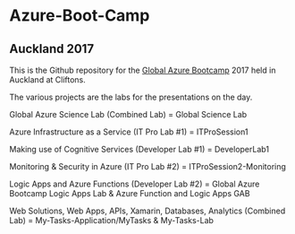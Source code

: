 # Azure-Boot-Camp

## Auckland 2017

This is the Github repository for the [Global Azure Bootcamp](https://global.azurebootcamp.net/) 2017 held in Auckland at Cliftons.

The various projects are the labs for the presentations on the day.

Global Azure Science Lab (Combined Lab) = Global Science Lab

Azure Infrastructure as a Service (IT Pro Lab #1) = ITProSession1

Making use of Cognitive Services (Developer Lab #1) = DeveloperLab1

Monitoring & Security in Azure (IT Pro Lab #2) = ITProSession2-Monitoring

Logic Apps and Azure Functions (Developer Lab #2) = Global Azure Bootcamp Logic Apps Lab & Azure Function and Logic Apps GAB 

Web Solutions, Web Apps, APIs, Xamarin, Databases, Analytics (Combined Lab) = My-Tasks-Application/MyTasks & My-Tasks-Lab 









